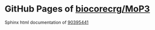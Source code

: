 GitHub Pages of [biocorecrg/MoP3](https://github.com/biocorecrg/MoP3.git)
===
Sphinx html documentation of [90395441](https://github.com/biocorecrg/MoP3/tree/90395441c40f5806f6976b5699f0caf8f3ac25ca)
